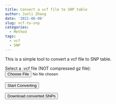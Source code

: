 ```yaml
---
title: Convert a vcf file to SNP table
author: Junli Zhang
date: '2021-06-08'
slug: vcf-to-snp
categories:
  - Method
tags:
  - vcf
  - SNP
---
```


This is a simple tool to convert a vcf file to SNP table.

<label for="infile">Select a .vcf file (NOT compressed gz file)</label>:<br>
<input type="file" id="infile"><br><br>
<input type="button" id="start" value="Start Converting">

<button id="download-btn" onclick="download()">Download converted SNPs</button><br>
<output id="output" style="display:none"></output>

<script src="/libs/FileSaver.min.js"></script>
<script src="/libs/vcf2snp.js"></script>
